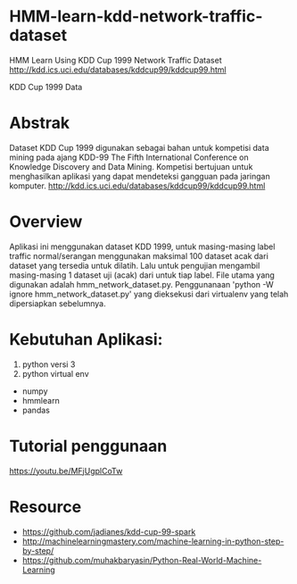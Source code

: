 # HMM-learn-kdd-network-traffic-dataset
HMM Learn Using KDD Cup 1999 Network Traffic Dataset
http://kdd.ics.uci.edu/databases/kddcup99/kddcup99.html

KDD Cup 1999 Data

# Abstrak
Dataset KDD Cup 1999 digunakan sebagai bahan untuk kompetisi data mining pada ajang KDD-99 The Fifth International Conference on Knowledge Discovery and Data Mining. Kompetisi bertujuan untuk menghasilkan aplikasi yang dapat mendeteksi gangguan pada jaringan komputer.
http://kdd.ics.uci.edu/databases/kddcup99/kddcup99.html

# Overview
Aplikasi ini menggunakan dataset KDD 1999, untuk masing-masing label traffic normal/serangan menggunakan maksimal 100 dataset acak dari dataset yang tersedia untuk dilatih. Lalu untuk pengujian mengambil masing-masing 1 dataset uji (acak) dari untuk tiap label. File utama yang digunakan adalah hmm_network_dataset.py. 
Penggunanaan 'python -W ignore hmm_network_dataset.py'
yang dieksekusi dari virtualenv yang telah dipersiapkan sebelumnya.

# Kebutuhan Aplikasi:
1. python versi 3
2. python virtual env
  - numpy
  - hmmlearn
  - pandas
  
 
# Tutorial penggunaan
https://youtu.be/MFjUgplCoTw

# Resource
- https://github.com/jadianes/kdd-cup-99-spark
- http://machinelearningmastery.com/machine-learning-in-python-step-by-step/
- https://github.com/muhakbaryasin/Python-Real-World-Machine-Learning
